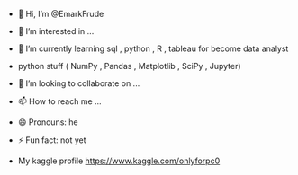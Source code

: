 - 👋 Hi, I’m @EmarkFrude
- 👀 I’m interested in ...
- 🌱 I’m currently learning sql , python , R , tableau for become data analyst
- python stuff ( NumPy , Pandas , Matplotlib , SciPy , Jupyter)
- 💞️ I’m looking to collaborate on ...
- 📫 How to reach me ...
- 😄 Pronouns: he
- ⚡ Fun fact: not yet

- My kaggle profile https://www.kaggle.com/onlyforpc0

<!---
EmarkFrude/EmarkFrude is a ✨ special ✨ repository because its `README.md` (this file) appears on your GitHub profile.
You can click the Preview link to take a look at your changes.
--->
